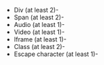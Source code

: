 - Div (at least 2)-
- Span (at least 2)-
- Audio (at least 1)-
- Video (at least 1)-
- Iframe (at least 1)-
- Class (at least 2)-
- Escape character (at least 1)-